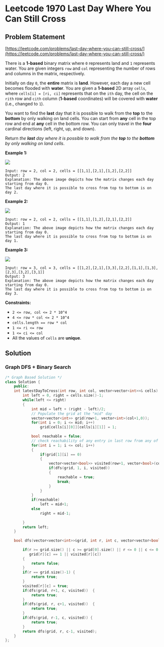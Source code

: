 # Leetcode 1970 Last Day Where You Can Still Cross

## Problem Statement

[https://leetcode.com/problems/last-day-where-you-can-still-cross/](https://leetcode.com/problems/last-day-where-you-can-still-cross/)

There is a **1-based** binary matrix where `0` represents land and `1` represents water. You are given integers `row` and `col` representing the number of rows and columns in the matrix, respectively.

Initially on day `0`, the **entire** matrix is **land**. However, each day a new cell becomes flooded with **water**. You are given a **1-based** 2D array `cells`, where `cells[i] = [ri, ci]` represents that on the `ith` day, the cell on the `rith` row and `cith` column \(**1-based** coordinates\) will be covered with **water** \(i.e., changed to `1`\).

You want to find the **last** day that it is possible to walk from the **top** to the **bottom** by only walking on land cells. You can start from **any** cell in the top row and end at **any** cell in the bottom row. You can only travel in the **four** cardinal directions \(left, right, up, and down\).

Return _the **last** day where it is possible to walk from the **top** to the **bottom** by only walking on land cells_.

**Example 1:** 

![](https://assets.leetcode.com/uploads/2021/07/27/1.png)

```text
Input: row = 2, col = 2, cells = [[1,1],[2,1],[1,2],[2,2]]
Output: 2
Explanation: The above image depicts how the matrix changes each day starting from day 0.
The last day where it is possible to cross from top to bottom is on day 2.
```

**Example 2:** 

![](https://assets.leetcode.com/uploads/2021/07/27/2.png)

```text
Input: row = 2, col = 2, cells = [[1,1],[1,2],[2,1],[2,2]]
Output: 1
Explanation: The above image depicts how the matrix changes each day starting from day 0.
The last day where it is possible to cross from top to bottom is on day 1.
```

**Example 3:** 

![](https://assets.leetcode.com/uploads/2021/07/27/3.png)

```text
Input: row = 3, col = 3, cells = [[1,2],[2,1],[3,3],[2,2],[1,1],[1,3],[2,3],[3,2],[3,1]]
Output: 3
Explanation: The above image depicts how the matrix changes each day starting from day 0.
The last day where it is possible to cross from top to bottom is on day 3.
```

**Constraints:**

* `2 <= row, col <= 2 * 10^4`
* `4 <= row * col <= 2 * 10^4`
* `cells.length == row * col`
* `1 <= ri <= row`
* `1 <= ci <= col`
* All the values of `cells` are **unique**.

## Solution

### Graph DFS + Binary Search

```cpp
/* Graph Based Solution */
class Solution {
    public:
    int latestDayToCross(int row, int col, vector<vector<int>>& cells) {
        int left = 0, right = cells.size()-1;
        while(left <= right)
        {
            int mid = left + (right - left)/2;
            // Populate the grid at the "mid" day
            vector<vector<int>> grid(row+1, vector<int>(col+1,0));
            for(int i = 0; i <= mid; i++)
                grid[cells[i][0]][cells[i][1]] = 1; 
            
            bool reachable = false;
            // check reachability of any entry in last row from any of the first row entry
            for(int i = 1; i <= col; i++)
            {
                if(grid[1][i] == 0)
                {
                    vector<vector<bool>> visited(row+1, vector<bool>(col+1, false));
                    if(dfs(grid, 1, i, visited))
                    {
                        reachable = true;
                        break;
                    }   
                }
            }
            if(reachable)
                left = mid+1;
            else
                right = mid-1;
            
        }
        return left;
    }
    
    bool dfs(vector<vector<int>>&grid, int r, int c, vector<vector<bool>>& visited) {
 
        if(r >= grid.size() || c >= grid[0].size() || r <= 0 || c <= 0 || 
           grid[r][c] == 1 || visited[r][c]) 
        {
            return false;
        }
        if(r == grid.size()-1) {
            return true;
        }
        visited[r][c] = true;
        if(dfs(grid, r+1, c, visited))  {
            return true;
        }
        if(dfs(grid, r, c+1, visited))  {
            return true;
        }
        if(dfs(grid, r-1, c, visited)) {
            return true;
        }
        return dfs(grid, r, c-1, visited);
    }
};
```

